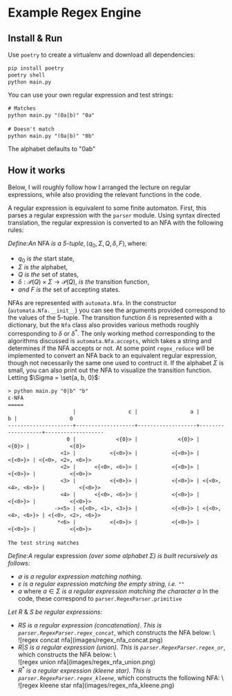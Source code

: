 # Example Regex Engine

## Install & Run

Use `poetry` to create a virtualenv and download all dependencies:

```
pip install poetry
poetry shell
python main.py
```

You can use your own regular expression and test strings:
```
# Matches
python main.py "(0a|b)" "0a"

# Doesn't match
python main.py "(0a|b)" "0b"
```

The alphabet defaults to "0ab"

## How it works

Below, I will roughly follow how I arranged the lecture on regular
expressions, while also providing the relevant functions in the code.

A regular expression is equivalent to some finite automaton. First,
this parses a regular expression with the `parser` module. Using
syntax directed translation, the regular expression is converted to an
NFA with the following rules:

$\pmb{\textit{Define:}} \textit{An } \text{NFA} \textit{ is a 5-tuple}, \left< q_0, \Sigma, Q, \delta, F\right>, \text{where:}$

* $\mathit q_0$ *is the* start state,
* $\mathit \Sigma$ *is the* alphabet,
* $\mathit Q$ *is the* set of states,
* $\mathit \delta: \mathcal{P}(Q) \times \Sigma \rightarrow \mathcal{P}(Q)$,
  *is the* transition function,
* *and* $\mathit F$ *is the* set of accepting states.

NFAs are represented with `automata.Nfa`. In the constructor
(`automata.Nfa.__init__`) you can see the arguments provided
correspond to the values of the 5-tuple. The transition function
$\delta$ is represented with a dictionary, but the `Nfa` class also
provides various methods roughly corresponding to $\delta$ or
$\delta^*$. The only working method corresponding to the algorithms
discussed is `automata.Nfa.accepts`, which takes a string and
determines if the NFA accepts or not. At some point `regex_reduce`
will be implemented to convert an NFA back to an equivalent regular expression,
though not necessarily the same one used to contruct it. If the
alphabet $\Sigma$ is small, you can also print out the NFA to
visualize the transition function. Letting $\Sigma = \set{a, b,
0}$:

```
> python main.py "0|b" "b"
ε-NFA
=====
                     |                 ε |                 a |                 b |                 0
---------------------+-------------------+-------------------+-------------------+-------------------
                   0 |             <{0}> |             <{0}> |             <{0}> |             <{0}>
                 <1> |           <{<0>}> |           <{<0>}> |           <{<0>}> | <{<0>, <2>, <6>}>
                 <2> |      <{<0>, <6>}> |           <{<0>}> |           <{<0>}> |           <{<0>}>
                 <3> |           <{<0>}> |           <{<0>}> | <{<0>, <4>, <6>}> |           <{<0>}>
                 <4> |      <{<0>, <6>}> |           <{<0>}> |           <{<0>}> |           <{<0>}>
               -><5> | <{<0>, <1>, <3>}> |           <{<0>}> | <{<0>, <4>, <6>}> | <{<0>, <2>, <6>}>
                *<6> |           <{<0>}> |           <{<0>}> |           <{<0>}> |           <{<0>}>

The test string matches
```

$\pmb{\textit{Define:}} \textit{A} \text{ regular expression
}\textit{(over some alphabet } \Sigma\textit{) is built recursively
as follows:}$
  * $\mathit \emptyset$ *is a regular expression matching nothing*.
  * $\mathit \varepsilon$ *is a regular expression matching the empty string,
    i.e.* `""`
  * $\mathit a$ where $\mathit a \in \Sigma$ *is a regular expression matching the
    character* $a$
In the code, these correspond to `parser.RegexParser.primitive`

*Let* $R$ & $S$ *be regular expressions:*
  * $RS$ *is a regular expression (concatenation). This is
    `parser.RegexParser.regex_concat`*, which constructs the NFA
    below: \
    <div style="text-align": center;">
    ![regex concat nfa](images/regex_nfa_concat.png)
    </div>
  * $R|S$ *is a regular expression (union). This is
    `parser.RegexParser.regex_or`*, which constructs the NFA below: \
    <div style="text-align": center;">
    ![regex union nfa](images/regex_nfa_union.png)
    </div>
  * $R^*$ *is a regular expression (kleene star). This is
    `parser.RegexParser.regex_kleene`*, which constructs the following
    NFA: \
    <div style="text-align": center;">
    ![regex kleene star nfa](images/regex_nfa_kleene.png)
    </div>
